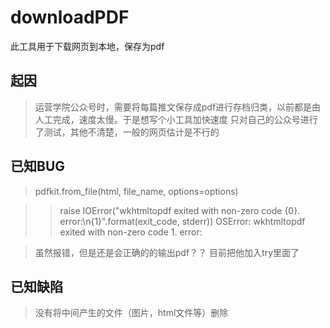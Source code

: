 # downloadPDF

此工具用于下载网页到本地，保存为pdf

## 起因
>运营学院公众号时，需要将每篇推文保存成pdf进行存档归类，以前都是由人工完成，速度太慢。于是想写个小工具加快速度
>只对自己的公众号进行了测试，其他不清楚，一般的网页估计是不行的

## 已知BUG
>pdfkit.from_file(html, file_name, options=options)

>>raise IOError("wkhtmltopdf exited with non-zero code {0}. error:\n{1}".format(exit_code, stderr))
>>OSError: wkhtmltopdf exited with non-zero code 1. error:

>虽然报错，但是还是会正确的的输出pdf？？
>目前把他加入try里面了

## 已知缺陷
>没有将中间产生的文件（图片，html文件等）删除
